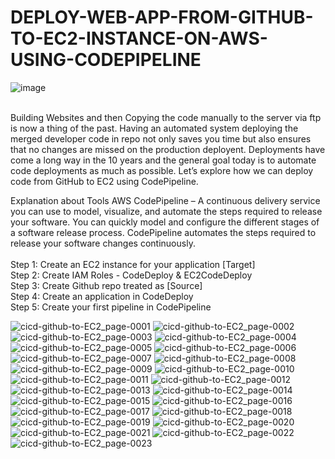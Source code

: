 # DEPLOY-WEB-APP-FROM-GITHUB-TO-EC2-INSTANCE-ON-AWS-USING-CODEPIPELINE <br>

![image](https://user-images.githubusercontent.com/82276019/184545922-a3381d34-15cd-4131-98d2-76059cd4f827.png)
<br>
<br>

Building Websites and then Copying the code manually to the server via ftp is now a thing of the past. Having an automated system deploying the merged developer code in repo not only saves you time but also ensures that no changes are missed on the production deployent. Deployments have come a long way in the 10 years and the general goal today is to automate code deployments as much as possible. Let’s explore how we can deploy code from GitHub to EC2 using CodePipeline.

Explanation about Tools AWS CodePipeline – A continuous delivery service you can use to model, visualize, and automate the steps required to release your software. You can quickly model and configure the different stages of a software release process. CodePipeline automates the steps required to release your software changes continuously.
<br>
<br>
Step 1: Create an EC2 instance for your application [Target] <br>
Step 2: Create IAM Roles - CodeDeploy & EC2CodeDeploy <br>
Step 3: Create Github repo treated as [Source]<br>
Step 4: Create an application in CodeDeploy <br>
Step 5: Create your first pipeline in CodePipeline <br>

![cicd-github-to-EC2_page-0001](https://user-images.githubusercontent.com/82276019/224101280-618fe100-23d9-401e-843d-ebcd93463e0b.jpg)
![cicd-github-to-EC2_page-0002](https://user-images.githubusercontent.com/82276019/224101291-554bb76f-825c-47aa-80d8-5fc8a7da2c93.jpg)
![cicd-github-to-EC2_page-0003](https://user-images.githubusercontent.com/82276019/224101342-8908b48b-812a-4df7-9c51-f991b0215cb7.jpg)
![cicd-github-to-EC2_page-0004](https://user-images.githubusercontent.com/82276019/224101403-c865724e-f314-4195-a88d-f3e2babaa8e7.jpg)
![cicd-github-to-EC2_page-0005](https://user-images.githubusercontent.com/82276019/224101439-fb383713-c10d-4ba9-bd50-d14463a19215.jpg)
![cicd-github-to-EC2_page-0006](https://user-images.githubusercontent.com/82276019/224101554-bf7716b8-3b9d-415e-aa05-34185971520c.jpg)
![cicd-github-to-EC2_page-0007](https://user-images.githubusercontent.com/82276019/224101569-964252cd-b1bf-4e0b-8a49-d4d475238bc4.jpg)
![cicd-github-to-EC2_page-0008](https://user-images.githubusercontent.com/82276019/224101597-749b9dbb-91f9-4881-a48d-719d5b694e90.jpg)
![cicd-github-to-EC2_page-0009](https://user-images.githubusercontent.com/82276019/224101651-a404317d-f88b-416a-b3be-1f8f34df5edb.jpg)
![cicd-github-to-EC2_page-0010](https://user-images.githubusercontent.com/82276019/224101682-ff0e9b47-34cf-4cd2-99a8-2676c6964318.jpg)
![cicd-github-to-EC2_page-0011](https://user-images.githubusercontent.com/82276019/224101709-e7ebdcab-9d1a-4376-a02a-593fd806534f.jpg)
![cicd-github-to-EC2_page-0012](https://user-images.githubusercontent.com/82276019/224101786-523123db-ca7f-4a2e-9c78-fd65edaded65.jpg)
![cicd-github-to-EC2_page-0013](https://user-images.githubusercontent.com/82276019/224101802-ec4228a8-803a-4438-a941-e6ae1f61d042.jpg)
![cicd-github-to-EC2_page-0014](https://user-images.githubusercontent.com/82276019/224101809-d6c645ed-0f05-4500-a362-6e83cd208b23.jpg)
![cicd-github-to-EC2_page-0015](https://user-images.githubusercontent.com/82276019/224101920-86cf6154-bcc3-4fe2-8615-982ca0df3597.jpg)
![cicd-github-to-EC2_page-0016](https://user-images.githubusercontent.com/82276019/224102180-8605096e-56d7-49e2-836f-c872aacf0da5.jpg)
![cicd-github-to-EC2_page-0017](https://user-images.githubusercontent.com/82276019/224102190-f5f85411-c9a1-4195-b791-3f5705434b94.jpg)
![cicd-github-to-EC2_page-0018](https://user-images.githubusercontent.com/82276019/224102232-e7496ab4-751d-41d0-92b0-12993c035016.jpg)
![cicd-github-to-EC2_page-0019](https://user-images.githubusercontent.com/82276019/224102384-0af47737-0164-430e-ad16-39899d170e5d.jpg)
![cicd-github-to-EC2_page-0020](https://user-images.githubusercontent.com/82276019/224102403-22d5531b-2476-4042-82a3-b98be75c7f2c.jpg)
![cicd-github-to-EC2_page-0021](https://user-images.githubusercontent.com/82276019/224102484-98534ce2-5548-4894-b237-50f04bfca5d2.jpg)
![cicd-github-to-EC2_page-0022](https://user-images.githubusercontent.com/82276019/224102509-4c39ccba-7e69-430d-8259-b85925b22549.jpg)
![cicd-github-to-EC2_page-0023](https://user-images.githubusercontent.com/82276019/224102608-01f35624-eecf-4987-8cb1-b3669017c68d.jpg)




